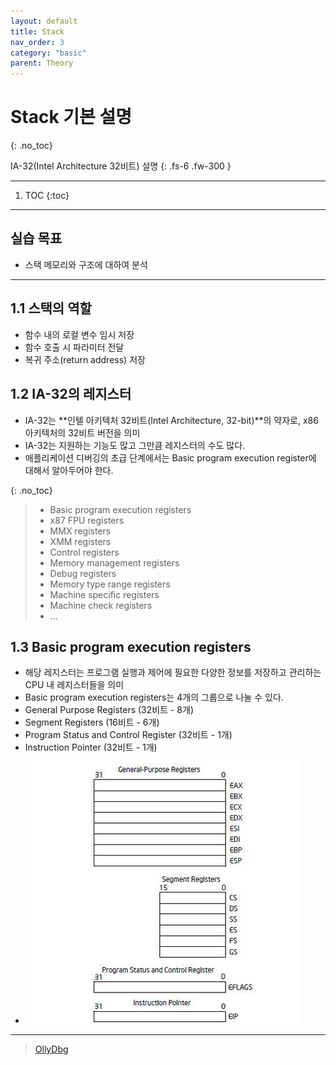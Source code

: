 ```yaml
---
layout: default
title: Stack
nav_order: 3
category: "basic"
parent: Theory
---
```


# Stack 기본 설명
{: .no_toc}

IA-32(Intel Architecture 32비트) 설명
{: .fs-6 .fw-300 }

---

1. TOC
{:toc}

---

## 실습 목표
- 스택 메모리와 구조에 대하여 분석

---

## 1.1 스택의 역할
- 함수 내의 로컬 변수 임시 저장
- 함수 호출 시 파라미터 전달
- 복귀 주소(return address) 저장

## 1.2 IA-32의 레지스터
- IA-32는 **인텔 아키텍처 32비트(Intel Architecture, 32-bit)**의 약자로, x86 아키텍처의 32비트 버전을 의미
- IA-32는 지원하는 기능도 많고 그만큼 레지스터의 수도 많다.
- 애플리케이션 디버깅의 초급 단계에서는 Basic program execution register에 대해서 알아두어야 한다.

{: .no_toc}
> - Basic program execution registers
> - x87 FPU registers
> - MMX registers
> - XMM registers
> - Control registers
> - Memory management registers
> - Debug registers
> - Memory type range registers
> - Machine specific registers
> - Machine check registers
> - ...

## 1.3 Basic program execution registers
- 해당 레지스터는 프로그램 실행과 제어에 필요한 다양한 정보를 저장하고 관리하는 CPU 내 레지스터들을 의미
- Basic program execution registers는 4개의 그룹으로 나눌 수 있다.
- General Purpose Registers (32비트 - 8개)
- Segment Registers (16비트 - 6개)
- Program Status and Control Register (32비트 - 1개)
- Instruction Pointer (32비트 - 1개)
- ![](../../../assets/images/reversing/Register/1.png)


---

> [OllyDbg](https://www.ollydbg.de/)


